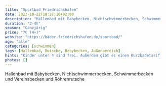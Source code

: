 ```yaml
---
title: "Sportbad Friedrichshafen"
date: 2023-10-22T18:27:10+02:00
description: "Hallenbad mit Babybecken, Nichtschwimmerbecken, Schwimmerbecken und Vereinsbecken und Röhrenrutsche"
duration: "2-4h"
season: "Ganzjärig"
price: "7€ (4+)"
website: "https://bäder.friedrichshafen.de/sportbad/"
age: "alle"
categories: [schwimmen]
tags: [Hallenbad, Rutsche, Babybecken, Außenbereich]
hints: "Kinder unter 4 sind frei. Außerdem gibt es einen Kurzbadetarif für 3,60€ (Stand 2023)."
photos: []
---
```

Hallenbad mit Babybecken, Nichtschwimmerbecken, Schwimmerbecken und Vereinsbecken und Röhrenrutsche